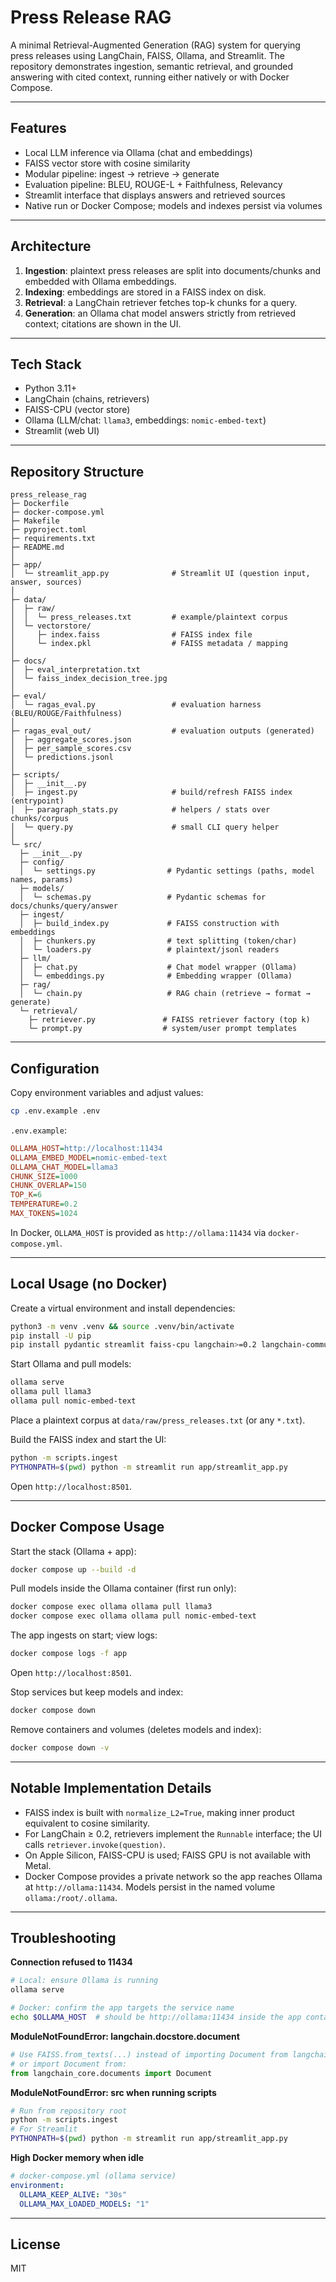 # Press Release RAG

A minimal Retrieval-Augmented Generation (RAG) system for querying press releases using LangChain, FAISS, Ollama, and Streamlit. The repository demonstrates ingestion, semantic retrieval, and grounded answering with cited context, running either natively or with Docker Compose.

---

## Features

- Local LLM inference via Ollama (chat and embeddings)
- FAISS vector store with cosine similarity
- Modular pipeline: ingest → retrieve → generate
- Evaluation pipeline: BLEU, ROUGE-L + Faithfulness, Relevancy
- Streamlit interface that displays answers and retrieved sources
- Native run or Docker Compose; models and indexes persist via volumes

---

## Architecture

1. **Ingestion**: plaintext press releases are split into documents/chunks and embedded with Ollama embeddings.  
2. **Indexing**: embeddings are stored in a FAISS index on disk.  
3. **Retrieval**: a LangChain retriever fetches top-k chunks for a query.  
4. **Generation**: an Ollama chat model answers strictly from retrieved context; citations are shown in the UI.

---

## Tech Stack

- Python 3.11+  
- LangChain (chains, retrievers)  
- FAISS-CPU (vector store)  
- Ollama (LLM/chat: `llama3`, embeddings: `nomic-embed-text`)  
- Streamlit (web UI)

---

## Repository Structure

```text
press_release_rag
├─ Dockerfile
├─ docker-compose.yml
├─ Makefile
├─ pyproject.toml
├─ requirements.txt
├─ README.md
│
├─ app/
│  └─ streamlit_app.py              # Streamlit UI (question input, answer, sources)
│
├─ data/
│  ├─ raw/
│  │  └─ press_releases.txt         # example/plaintext corpus
│  └─ vectorstore/
│     ├─ index.faiss                # FAISS index file
│     └─ index.pkl                  # FAISS metadata / mapping
│
├─ docs/
│  ├─ eval_interpretation.txt
│  └─ faiss_index_decision_tree.jpg
│
├─ eval/
│  └─ ragas_eval.py                 # evaluation harness (BLEU/ROUGE/Faithfulness)
│
├─ ragas_eval_out/                  # evaluation outputs (generated)
│  ├─ aggregate_scores.json
│  ├─ per_sample_scores.csv
│  └─ predictions.jsonl
│
├─ scripts/
│  ├─ __init__.py
│  ├─ ingest.py                     # build/refresh FAISS index (entrypoint)
│  ├─ paragraph_stats.py            # helpers / stats over chunks/corpus
│  └─ query.py                      # small CLI query helper
│
└─ src/
  ├─ __init__.py
  ├─ config/
  │  └─ settings.py                # Pydantic settings (paths, model names, params)
  ├─ models/
  │  └─ schemas.py                 # Pydantic schemas for docs/chunks/query/answer
  ├─ ingest/
  │  ├─ build_index.py             # FAISS construction with embeddings
  │  ├─ chunkers.py                # text splitting (token/char)
  │  └─ loaders.py                 # plaintext/jsonl readers
  ├─ llm/
  │  ├─ chat.py                    # Chat model wrapper (Ollama)
  │  └─ embeddings.py              # Embedding wrapper (Ollama)
  ├─ rag/
  │  └─ chain.py                   # RAG chain (retrieve → format → generate)
  └─ retrieval/
    ├─ retriever.py               # FAISS retriever factory (top k)
    └─ prompt.py                  # system/user prompt templates

```

---

## Configuration

Copy environment variables and adjust values:

```bash
cp .env.example .env
```

`.env.example`:

```ini
OLLAMA_HOST=http://localhost:11434
OLLAMA_EMBED_MODEL=nomic-embed-text
OLLAMA_CHAT_MODEL=llama3
CHUNK_SIZE=1000
CHUNK_OVERLAP=150
TOP_K=6
TEMPERATURE=0.2
MAX_TOKENS=1024
```

In Docker, `OLLAMA_HOST` is provided as `http://ollama:11434` via `docker-compose.yml`.

---

## Local Usage (no Docker)

Create a virtual environment and install dependencies:

```bash
python3 -m venv .venv && source .venv/bin/activate
pip install -U pip
pip install pydantic streamlit faiss-cpu langchain>=0.2 langchain-community>=0.2 langchain-text-splitters>=0.2 langchain-ollama
```

Start Ollama and pull models:

```bash
ollama serve
ollama pull llama3
ollama pull nomic-embed-text
```

Place a plaintext corpus at `data/raw/press_releases.txt` (or any `*.txt`).

Build the FAISS index and start the UI:

```bash
python -m scripts.ingest
PYTHONPATH=$(pwd) python -m streamlit run app/streamlit_app.py
```

Open `http://localhost:8501`.

---

## Docker Compose Usage

Start the stack (Ollama + app):

```bash
docker compose up --build -d
```

Pull models inside the Ollama container (first run only):

```bash
docker compose exec ollama ollama pull llama3
docker compose exec ollama ollama pull nomic-embed-text
```

The app ingests on start; view logs:

```bash
docker compose logs -f app
```

Open `http://localhost:8501`.

Stop services but keep models and index:

```bash
docker compose down
```

Remove containers and volumes (deletes models and index):

```bash
docker compose down -v
```

---

## Notable Implementation Details

- FAISS index is built with `normalize_L2=True`, making inner product equivalent to cosine similarity.
- For LangChain ≥ 0.2, retrievers implement the `Runnable` interface; the UI calls `retriever.invoke(question)`.
- On Apple Silicon, FAISS-CPU is used; FAISS GPU is not available with Metal.
- Docker Compose provides a private network so the app reaches Ollama at `http://ollama:11434`. Models persist in the named volume `ollama:/root/.ollama`.

---

## Troubleshooting

**Connection refused to 11434**
```bash
# Local: ensure Ollama is running
ollama serve

# Docker: confirm the app targets the service name
echo $OLLAMA_HOST  # should be http://ollama:11434 inside the app container
```

**ModuleNotFoundError: langchain.docstore.document**
```python
# Use FAISS.from_texts(...) instead of importing Document from langchain.docstore
# or import Document from:
from langchain_core.documents import Document
```

**ModuleNotFoundError: src when running scripts**
```bash
# Run from repository root
python -m scripts.ingest
# For Streamlit
PYTHONPATH=$(pwd) python -m streamlit run app/streamlit_app.py
```

**High Docker memory when idle**
```yaml
# docker-compose.yml (ollama service)
environment:
  OLLAMA_KEEP_ALIVE: "30s"
  OLLAMA_MAX_LOADED_MODELS: "1"
```

---

## License

MIT 
